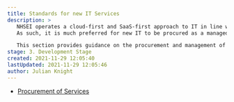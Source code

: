 ```yaml
---
title: Standards for new IT Services
description: >
   NHSEI operates a cloud-first and SaaS-first approach to IT in line with UK Government guidelines.
   As such, it is much preferred for new IT to be procured as a managed _Service_ rather than as a system.

   This section provides guidance on the procurement and management of IT Services.
stage: 3. Development Stage
created: 2021-11-29 12:05:40
lastUpdated: 2021-11-29 12:05:46
author: Julian Knight
---
```


* [Procurement of Services](services/service-procurement.md)
